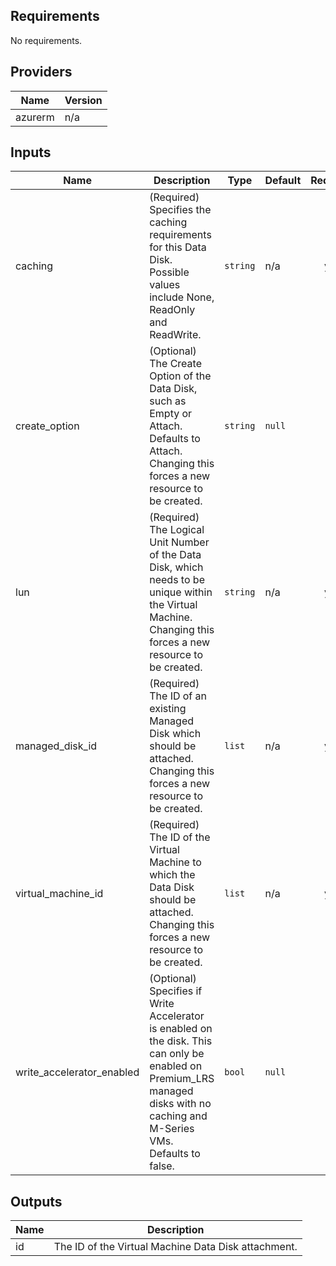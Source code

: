 ## Requirements

No requirements.

## Providers

| Name | Version |
|------|---------|
| azurerm | n/a |

## Inputs

| Name | Description | Type | Default | Required |
|------|-------------|------|---------|:--------:|
| caching | (Required) Specifies the caching requirements for this Data Disk. Possible values include None, ReadOnly and ReadWrite. | `string` | n/a | yes |
| create\_option | (Optional) The Create Option of the Data Disk, such as Empty or Attach. Defaults to Attach. Changing this forces a new resource to be created. | `string` | `null` | no |
| lun | (Required) The Logical Unit Number of the Data Disk, which needs to be unique within the Virtual Machine. Changing this forces a new resource to be created. | `string` | n/a | yes |
| managed\_disk\_id | (Required) The ID of an existing Managed Disk which should be attached. Changing this forces a new resource to be created. | `list` | n/a | yes |
| virtual\_machine\_id | (Required) The ID of the Virtual Machine to which the Data Disk should be attached. Changing this forces a new resource to be created. | `list` | n/a | yes |
| write\_accelerator\_enabled | (Optional) Specifies if Write Accelerator is enabled on the disk. This can only be enabled on Premium\_LRS managed disks with no caching and M-Series VMs. Defaults to false. | `bool` | `null` | no |

## Outputs

| Name | Description |
|------|-------------|
| id | The ID of the Virtual Machine Data Disk attachment. |

